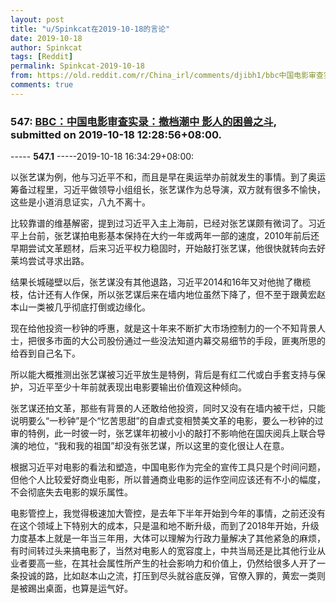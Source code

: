 ```yaml
---
layout: post
title: "u/Spinkcat在2019-10-18的言论"
date: 2019-10-18
author: Spinkcat
tags: [Reddit]
permalink: Spinkcat-2019-10-18
from: https://old.reddit.com/r/China_irl/comments/djibh1/bbc中国电影审查实录撤档潮中_影人的困兽之斗/
comments: true
---
```


### 547: [BBC：中国电影审查实录：撤档潮中 影人的困兽之斗](https://old.reddit.com/r/China_irl/comments/djibh1/bbc中国电影审查实录撤档潮中_影人的困兽之斗/), submitted on 2019-10-18 12:28:56+08:00.

----- __547.1__ -----2019-10-18 16:34:29+08:00:

以张艺谋为例，他与习近平不和，而且是早在奥运举办前就发生的事情。到了奥运筹备过程里，习近平做领导小组组长，张艺谋作为总导演，双方就有很多不愉快，这些是小道消息证实，八九不离十。

比较靠谱的维基解密，提到过习近平入主上海前，已经对张艺谋颇有微词了。习近平上台前，张艺谋拍电影基本保持在大约一年或两年一部的速度，2010年前后还早期尝试文革题材，后来习近平权力稳固时，开始敲打张艺谋，他很快就转向去好莱坞尝试寻求出路。

结果长城碰壁以后，张艺谋没有其他退路，习近平2014和16年又对他抛了橄榄枝，估计还有人作保，所以张艺谋后来在墙内地位虽然下降了，但不至于跟黄宏赵本山一类被几乎彻底打倒或边缘化。

现在给他投资一秒钟的呼惠，就是这十年来不断扩大市场控制力的一个不知背景人士，把很多市面的大公司股份通过一些没法知道内幕交易细节的手段，匪夷所思的给吞到自己名下。

所以能大概推测出张艺谋被习近平放生是特例，背后是有红二代或白手套支持与保护，习近平至少十年前就表现出电影要输出价值观这种倾向。

张艺谋还拍文革，那些有背景的人还敢给他投资，同时又没有在墙内被干烂，只能说明要么“一秒钟”是个“忆苦思甜”的自虐式变相赞美文革的电影，要么一秒钟的过审的特例，此一时彼一时，张艺谋年初被小小的敲打不影响他在国庆阅兵上联合导演的地位，“我和我的祖国”却没有张艺谋，所以这里的变化很让人在意。

根据习近平对电影的看法和塑造，中国电影作为完全的宣传工具只是个时间问题，但他个人比较爱好商业电影，所以普通商业电影的运作空间应该还有不小的幅度，不会彻底失去电影的娱乐属性。

电影管控上，我觉得极速加大管控，是去年下半年开始到今年的事情，之前还没有在这个领域上下特别大的成本，只是温和地不断升级，而到了2018年开始，升级力度基本上就是一年当三年用，大体可以理解为行政力量解决了其他紧急的麻烦，有时间转过头来搞电影了，当然对电影人的宽容度上，中共当局还是比其他行业从业者要高一些，在其社会属性所产生的社会影响力和价值上，仍然给很多人开了一条投诚的路，比如赵本山之流，打压到尽头就谷底反弹，官僚入罪的，黄宏一类则是被踢出桌面，也算是运气好。

